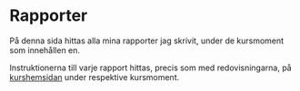 ---
---
Rapporter
=========================

På denna sida hittas alla mina rapporter jag skrivit, under de kursmoment som innehållen en.

Instruktionerna till varje rapport hittas, precis som med redovisningarna, på [kurshemsidan](https://dbwebb.se/kurser/design-v2) under respektive kursmoment.
